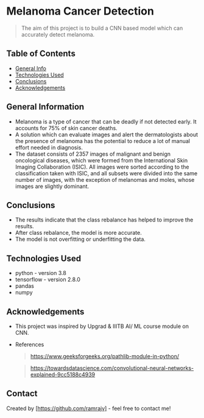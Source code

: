 # Melanoma Cancer Detection
> The aim of this project is to build a CNN based model which can accurately detect melanoma. 


## Table of Contents
* [General Info](#general-information)
* [Technologies Used](#technologies-used)
* [Conclusions](#conclusions)
* [Acknowledgements](#acknowledgements)

## General Information
- Melanoma is a type of cancer that can be deadly if not detected early. It accounts for 75% of skin cancer deaths. 
- A solution which can evaluate images and alert the dermatologists about the presence of melanoma has the potential to reduce a lot of manual effort needed in diagnosis.
- The dataset consists of 2357 images of malignant and benign oncological diseases, which were formed from the International Skin Imaging Collaboration (ISIC). All images were sorted according to the classification taken with ISIC, and all subsets were divided into the same number of images, with the exception of melanomas and moles, whose images are slightly dominant.

## Conclusions
- The results indicate that the class rebalance has helped to improve the results.
- After class rebalance, the model is more accurate.
- The model is not overfitting or underfitting the data.


## Technologies Used
- python - version 3.8
- tensorflow - version 2.8.0
- pandas
- numpy

## Acknowledgements
- This project was inspired by Upgrad & IIITB AI/ ML course module on CNN.
- References
    > https://www.geeksforgeeks.org/pathlib-module-in-python/

    > https://towardsdatascience.com/convolutional-neural-networks-explained-9cc5188c4939


## Contact
Created by [https://github.com/ramrajv] - feel free to contact me!
